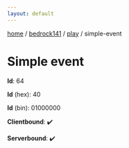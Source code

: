```yaml
---
layout: default
---
```


[home](/)  /  [bedrock141](/protocol/bedrock141)  /  [play](/protocol/bedrock141/play)  /  simple-event

# Simple event

**Id**: 64

**Id** (hex): 40

**Id** (bin): 01000000

**Clientbound**: ✔️

**Serverbound**: ✔️
